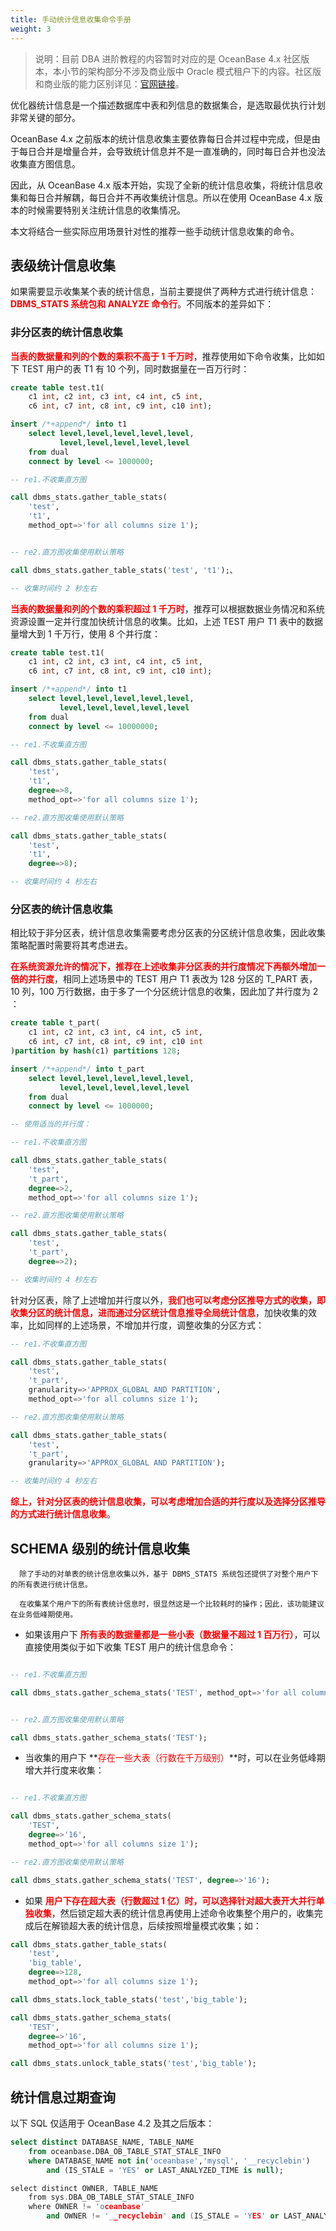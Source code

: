 ```yaml
---
title: 手动统计信息收集命令手册
weight: 3
---
```


> 说明：目前 DBA 进阶教程的内容暂时对应的是 OceanBase 4.x 社区版本，本小节的架构部分不涉及商业版中 Oracle 模式租户下的内容。社区版和商业版的能力区别详见：[官网链接](https://www.oceanbase.com/docs/common-oceanbase-database-cn-1000000001428510)。

优化器统计信息是一个描述数据库中表和列信息的数据集合，是选取最优执行计划非常关键的部分。

OceanBase 4.x 之前版本的统计信息收集主要依靠每日合并过程中完成，但是由于每日合并是增量合并，会导致统计信息并不是一直准确的，同时每日合并也没法收集直方图信息。

因此，从 OceanBase 4.x 版本开始，实现了全新的统计信息收集，将统计信息收集和每日合并解耦，每日合并不再收集统计信息。所以在使用 OceanBase 4.x 版本的时候需要特别关注统计信息的收集情况。

本文将结合一些实际应用场景针对性的推荐一些手动统计信息收集的命令。

## 表级统计信息收集
如果需要显示收集某个表的统计信息，当前主要提供了两种方式进行统计信息：**<font color="red">DBMS_STATS 系统包和 ANALYZE 命令行</font>**。不同版本的差异如下：

### 非分区表的统计信息收集
**<font color="red">当表的数据量和列的个数的乘积不高于 1 千万时</font>**，推荐使用如下命令收集，比如如下 TEST 用户的表 T1 有 10 个列，同时数据量在一百万行时：

```sql
create table test.t1(
    c1 int, c2 int, c3 int, c4 int, c5 int, 
    c6 int, c7 int, c8 int, c9 int, c10 int);

insert /*+append*/ into t1 
    select level,level,level,level,level,
           level,level,level,level,level
    from dual
    connect by level <= 1000000;
```

```sql
-- re1.不收集直方图

call dbms_stats.gather_table_stats(
    'test',
    't1',
    method_opt=>'for all columns size 1');


-- re2.直方图收集使用默认策略

call dbms_stats.gather_table_stats('test', 't1');、

-- 收集时间约 2 秒左右
```

**<font color="red">当表的数据量和列的个数的乘积超过 1 千万时</font>**，推荐可以根据数据业务情况和系统资源设置一定并行度加快统计信息的收集。比如，上述 TEST 用户 T1 表中的数据量增大到 1 千万行，使用 8 个并行度：

```sql
create table test.t1(
    c1 int, c2 int, c3 int, c4 int, c5 int,
    c6 int, c7 int, c8 int, c9 int, c10 int);

insert /*+append*/ into t1 
    select level,level,level,level,level,
           level,level,level,level,level
    from dual
    connect by level <= 10000000;
```

```sql
-- re1.不收集直方图

call dbms_stats.gather_table_stats(
    'test',
    't1',
    degree=>8,
    method_opt=>'for all columns size 1');

-- re2.直方图收集使用默认策略

call dbms_stats.gather_table_stats(
    'test',
    't1',
    degree=>8);

-- 收集时间约 4 秒左右
```


### 分区表的统计信息收集
相比较于非分区表，统计信息收集需要考虑分区表的分区统计信息收集，因此收集策略配置时需要将其考虑进去。

**<font color="red">在系统资源允许的情况下，推荐在上述收集非分区表的并行度情况下再额外增加一倍的并行度</font>**，相同上述场景中的 TEST 用户 T1 表改为 128 分区的 T_PART 表，10 列，100 万行数据，由于多了一个分区统计信息的收集，因此加了并行度为 2 ：

```sql
create table t_part(
    c1 int, c2 int, c3 int, c4 int, c5 int,
    c6 int, c7 int, c8 int, c9 int, c10 int
)partition by hash(c1) partitions 128;

insert /*+append*/ into t_part 
    select level,level,level,level,level,
           level,level,level,level,level
    from dual
    connect by level <= 1000000;
```

```sql
-- 使用适当的并行度：

-- re1.不收集直方图

call dbms_stats.gather_table_stats(
    'test',
    't_part',
    degree=>2,
    method_opt=>'for all columns size 1');

-- re2.直方图收集使用默认策略

call dbms_stats.gather_table_stats(
    'test',
    't_part',
    degree=>2);

-- 收集时间约 4 秒左右
```


针对分区表，除了上述增加并行度以外，**<font color="red">我们也可以考虑分区推导方式的收集，即收集分区的统计信息，进而通过分区统计信息推导全局统计信息</font>**，加快收集的效率，比如同样的上述场景，不增加并行度，调整收集的分区方式：

```sql
-- re1.不收集直方图

call dbms_stats.gather_table_stats(
    'test', 
    't_part', 
    granularity=>'APPROX_GLOBAL AND PARTITION', 
    method_opt=>'for all columns size 1');

-- re2.直方图收集使用默认策略

call dbms_stats.gather_table_stats(
    'test',
    't_part',
    granularity=>'APPROX_GLOBAL AND PARTITION');

-- 收集时间约 4 秒左右
```

**<font color="red">综上，针对分区表的统计信息收集，可以考虑增加合适的并行度以及选择分区推导的方式进行统计信息收集</font>**。



## SCHEMA 级别的统计信息收集
      除了手动的对单表的统计信息收集以外，基于 DBMS_STATS 系统包还提供了对整个用户下的所有表进行统计信息。

      在收集某个用户下的所有表统计信息时，很显然这是一个比较耗时的操作；因此，该功能建议在业务低峰期使用。

+ 如果该用户下 **<font color="red">所有表的数据量都是一些小表（数据量不超过 1 百万行）</font>**，可以直接使用类似于如下收集 TEST 用户的统计信息命令：

```sql

-- re1.不收集直方图

call dbms_stats.gather_schema_stats('TEST', method_opt=>'for all columns size 1');


-- re2.直方图收集使用默认策略

call dbms_stats.gather_schema_stats('TEST');

```

+  当收集的用户下 **<font color="red">存在一些大表（行数在千万级别）</font>**时，可以在业务低峰期增大并行度来收集：

```sql

-- re1.不收集直方图

call dbms_stats.gather_schema_stats(
    'TEST',
    degree=>'16',
    method_opt=>'for all columns size 1');

-- re2.直方图收集使用默认策略

call dbms_stats.gather_schema_stats('TEST', degree=>'16');
```

+  如果 **<font color="red">用户下存在超大表（行数超过 1 亿）时，可以选择针对超大表开大并行单独收集</font>**，然后锁定超大表的统计信息再使用上述命令收集整个用户的，收集完成后在解锁超大表的统计信息，后续按照增量模式收集；如：

```sql
call dbms_stats.gather_table_stats(
    'test',
    'big_table',
    degree=>128,
    method_opt=>'for all columns size 1');

call dbms_stats.lock_table_stats('test','big_table');

call dbms_stats.gather_schema_stats(
    'TEST',
    degree=>'16',
    method_opt=>'for all columns size 1');

call dbms_stats.unlock_table_stats('test','big_table');
```

## 统计信息过期查询

以下 SQL 仅适用于 OceanBase 4.2 及其之后版本：
```sql
select distinct DATABASE_NAME, TABLE_NAME
    from oceanbase.DBA_OB_TABLE_STAT_STALE_INFO
    where DATABASE_NAME not in('oceanbase','mysql', '__recyclebin')
        and (IS_STALE = 'YES' or LAST_ANALYZED_TIME is null);
```

```cpp
select distinct OWNER, TABLE_NAME
    from sys.DBA_OB_TABLE_STAT_STALE_INFO
    where OWNER != 'oceanbase'
        and OWNER != '__recyclebin' and (IS_STALE = 'YES' or LAST_ANALYZED_TIME is null);
```